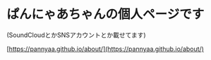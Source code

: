 # ぱんにゃあちゃんの個人ページです
(SoundCloudとかSNSアカウントとか載せてます)

[https://pannyaa.github.io/about/](https://pannyaa.github.io/about/)
